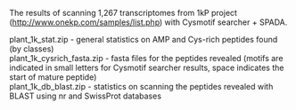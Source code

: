 The results of scanning 1,267 transcriptomes from 1kP project (http://www.onekp.com/samples/list.php) with Cysmotif searcher + SPADA.

plant_1k_stat.zip - general statistics on AMP and Cys-rich peptides found (by classes)<br>
plant_1k_cysrich_fasta.zip - fasta files for the peptides revealed (motifs are indicated in small letters for Cysmotif searcher results, space indicates the start of mature peptide)<br>
plant_1k_db_blast.zip - statistics on scanning the peptides revealed with BLAST using nr and SwissProt databases

